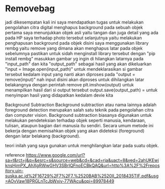 # Removebag
jadi dikesempatan kali ini saya mendapatkan tugas untuk melakukan pengolahan citra digital menghapus background pada sebuah objek
pertama saya menunjukkan objek asli yaitu tangan dan juga detail yang ada pada HP saya terhadap photo tersebut
selanjutnya yaitu melakukan penghapusan background pada objek 
disini saya menggunakan library rembg yaitu remove yang dimana akan menghapus latar pada objek
sebelumnya pastikan untuk sidah menginstall library tersebut dengan "pip install rembg"
masukkan gambar yg ingin di hilangkan latarnya pada "input_path"
dan kita "output_path" sebagai hasil yang akan dikeluarkan
"input = Image.open(input_path)" untuk mendeklarasikan si gambar tersebut kedalam input yang nanti akan diproses pada
"output = remove(input)" nah input disini akan diproses untuk dihilangkan latar belakangnya dengan perintah remove
plt.imshow(output) untuk menampilkan hasil dari si output tersebut
output.save(output_path) = untuk menyimpan hasil yang didapatkan kedalam devie kita

Background Subtraction
Background subtraction atau nama lainnya adalah foreground detection
merupakan salah satu teknik pada pengolahan citra dan computer vision.
Background subtraction biasanya digunakan untuk melakukan pendeteksian
terhadap objek seperti manusia, kendaraan, tulisan, ataupun bagian dari manusia
itu sendiri. Secara umum metode ini bekerja dengan memisahkan objek yang akan
dideteksi (foreground) dengan latar belakang (background).

teori inilah yang saya gunakan untuk menghilangkan latar pada suatu objek.

reference
https://www.google.com/url?sa=t&rct=j&q=&esrc=s&source=web&cd=&cad=rja&uact=8&ved=2ahUKEwiknsHjmPX_AhXgRWwGHV3SBrIQFnoECBkQAQ&url=http%3A%2F%2Frepository.uin-suska.ac.id%2F16729%2F7%2F7.%2520BAB%2520II_2018435TIF.pdf&usg=AOvVaw18PRGLnTcJbWxiv-77WAcu&opi=89978449
